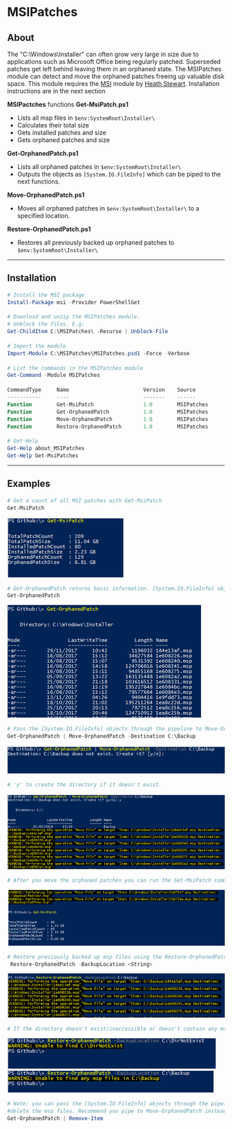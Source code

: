 # MSIPatches

## About

The "C:\Windows\Installer" can often grow very large in size due to applications such as Microsoft Office being regularly patched. Superseded patches get left behind leaving them in an orphaned state. The MSIPatches module can detect and move the orphaned patches freeing up valuable disk space.
This module requires the [MSI](https://github.com/heaths/psmsi) module by [Heath Stewart](https://github.com/heaths). Installation instructions are in the next section

**MSIPactches** functions
**Get-MsiPatch.ps1**

* Lists all msp files in `$env:SystemRoot\Installer\`
* Calculates their total size
* Gets installed patches and size
* Gets orphaned patches and size

**Get-OrphanedPatch.ps1**
* Lists all orphaned patches in `$env:SystemRoot\Installer\`
* Outputs the objects as `[System.IO.FileInfo]` which can be piped to the next functions.

**Move-OrphanedPatch.ps1**
* Moves all orphaned patches in `$env:SystemRoot\Installer\` to a specified location.

**Restore-OrphanedPatch.ps1**
* Restores all previously backed up orphaned patches to `$env:SystemRoot\Installer\`

---

## Installation

``` powershell
# Install the MSI package
Install-Package msi -Provider PowerShellGet

# Download and unzip the MSIPatches module.
# Unblock the files. E.g:
Get-ChildItem C:\MSIPatches\ -Recurse | Unblock-File

# Import the module
Import-Module C:\MSIPatches\MSIPatches.psd1 -Force -Verbose

# List the commands in the MSIPatches module
Get-Command -Module MSIPatches

CommandType     Name                        Version    Source
-----------     ----                        -------    ------
Function        Get-MsiPatch                1.0        MSIPatches
Function        Get-OrphanedPatch           1.0        MSIPatches
Function        Move-OrphanedPatch          1.0        MSIPatches
Function        Restore-OrphanedPatch       1.0        MSIPatches

# Get-Help
Get-Help about_MSIPatches
Get-Help Get-MsiPatches
```

---

## Examples

``` powershell
# Get a count of all MSI patches with Get-MsiPatch
Get-MsiPatch
```

![Get-MsiPatch](/Media/Get-MsiPatch_01.png)  

``` powershell
# Get-OrphanedPatch returns basic information. [System.IO.FileInfo] objects.
Get-OrphanedPatch
```

![Get-OrphanedPatch](/Media/Get-OrphanedPatch_01.png)

``` powershell
# Pass the [System.IO.FileInfo] objects through the pipeline to Move-OrphanedPatch
Get-OrphanedPatch | Move-OrphanedPatch -Destination C:\Backup
```

![Move-OrphanedPatch](/Media/Move-OrphanedPatch_01.png)

``` powershell
# 'y' to create the directory if it doesn't exist.
```

![Move-OrphanedPatch](/Media/Move-OrphanedPatch_02.png)

``` powershell
# After you move the orphaned patches you can run the Get-MsiPatch command again and see the results.
```

![Move-OrphanedPatch](/Media/Move-OrphanedPatch_03.png)

``` powershell
# Restore previously backed up msp files using the Restore-OrphanedPatch command
 Restore-OrphanedPatch -BackupLocation <String>
```

![Restore-OrphanedPatch](/Media/Restore-OrphanedPatch_01.png)

``` powershell
# If the directory doesn't exist/inaccessible or doesn't contain any msp files, the following will display
```

![Restore-OrphanedPatch](/Media/Restore-OrphanedPatch_02.png)  
![Restore-OrphanedPatch](/Media/Restore-OrphanedPatch_03.png)

``` powershell
# Note: you can pass the [System.IO.FileInfo] objects through the pipeline to Remove-Item to permanenlty 
#delete the msp files. Recommend you pipe to Move-OrphanedPatch instead.
Get-OrphanedPatch | Remove-Item
```